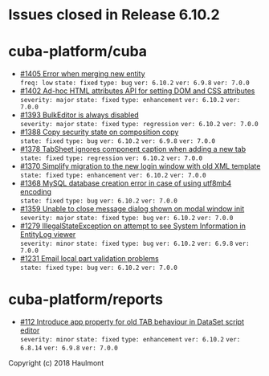 # Issues closed in Release 6.10.2

# cuba-platform/cuba

* [#1405 Error when merging new entity](https://github.com/cuba-platform/cuba/issues/1405) \
    `freq: low` `state: fixed` `type: bug` `ver: 6.10.2` `ver: 6.9.8` `ver: 7.0.0` 
* [#1402 Ad-hoc HTML attributes API for setting DOM and CSS attributes](https://github.com/cuba-platform/cuba/issues/1402) \
    `severity: major` `state: fixed` `type: enhancement` `ver: 6.10.2` `ver: 7.0.0` 
* [#1393 BulkEditor is always disabled](https://github.com/cuba-platform/cuba/issues/1393) \
    `severity: major` `state: fixed` `type: regression` `ver: 6.10.2` `ver: 7.0.0` 
* [#1388 Copy security state on composition copy](https://github.com/cuba-platform/cuba/issues/1388) \
    `state: fixed` `type: bug` `ver: 6.10.2` `ver: 6.9.8` `ver: 7.0.0` 
* [#1378 TabSheet ignores component caption when adding a new tab](https://github.com/cuba-platform/cuba/issues/1378) \
    `state: fixed` `type: regression` `ver: 6.10.2` `ver: 7.0.0` 
* [#1370 Simplify migration to the new login window with old XML template](https://github.com/cuba-platform/cuba/issues/1370) \
    `state: fixed` `type: enhancement` `ver: 6.10.2` `ver: 7.0.0` 
* [#1368 MySQL database creation error in case of using utf8mb4 encoding](https://github.com/cuba-platform/cuba/issues/1368) \
    `state: fixed` `type: bug` `ver: 6.10.2` `ver: 7.0.0` 
* [#1359 Unable to close message dialog shown on modal window init](https://github.com/cuba-platform/cuba/issues/1359) \
    `severity: major` `state: fixed` `type: bug` `ver: 6.10.2` `ver: 7.0.0` 
* [#1279 IllegalStateException on attempt to see System Information in EntityLog viewer](https://github.com/cuba-platform/cuba/issues/1279) \
    `severity: minor` `state: fixed` `type: bug` `ver: 6.10.2` `ver: 6.9.8` `ver: 7.0.0` 
* [#1231 Email local part validation problems](https://github.com/cuba-platform/cuba/issues/1231) \
    `state: fixed` `type: bug` `ver: 6.10.2` `ver: 7.0.0` 

# cuba-platform/reports

* [#112 Introduce app property for old TAB behaviour in DataSet script editor](https://github.com/cuba-platform/reports/issues/112) \
    `severity: minor` `state: fixed` `type: enhancement` `ver: 6.10.2` `ver: 6.8.14` `ver: 6.9.8` `ver: 7.0.0` 


Copyright (c) 2018 Haulmont
